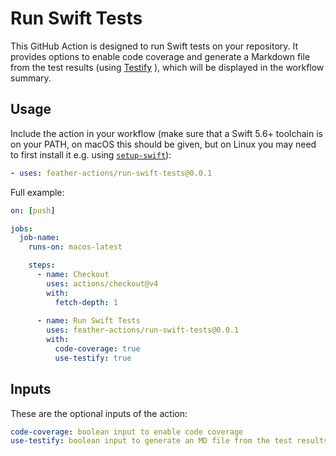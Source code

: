 # Run Swift Tests

This GitHub Action is designed to run Swift tests on your repository. It provides options to enable code coverage and generate a Markdown file from the test results (using [Testify](https://github.com/BinaryBirds/Testify.git) ), which will be displayed in the workflow summary.

## Usage

Include the action in your workflow (make sure that a Swift 5.6+ toolchain is on your PATH, on macOS this should be given, but on Linux you may need to first install it e.g. using [`setup-swift`](https://github.com/fwal/setup-swift)):

```yaml
- uses: feather-actions/run-swift-tests@0.0.1
```
Full example:

```yaml
on: [push]

jobs:
  job-name:
    runs-on: macos-latest

    steps:
      - name: Checkout
        uses: actions/checkout@v4
        with:
          fetch-depth: 1
  
      - name: Run Swift Tests
        uses: feather-actions/run-swift-tests@0.0.1
        with:
          code-coverage: true
          use-testify: true
```

## Inputs

These are the optional inputs of the action:

```yaml
code-coverage: boolean input to enable code coverage
use-testify: boolean input to generate an MD file from the test results and show it in the workflow summary
```
